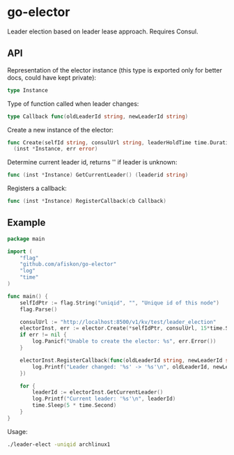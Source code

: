 # go-elector

Leader election based on leader lease approach. Requires Consul.

## API

Representation of the elector instance (this type is exported only for better
docs, could have kept private):

```go
type Instance
```

Type of function called when leader changes:

```go
type Callback func(oldLeaderId string, newLeaderId string)
```

Create a new instance of the elector:

```go
func Create(selfId string, consulUrl string, leaderHoldTime time.Duration)
  (inst *Instance, err error)
```

Determine current leader id, returns '' if leader is unknown:

```go
func (inst *Instance) GetCurrentLeader() (leaderid string)
```

Registers a callback:

```go
func (inst *Instance) RegisterCallback(cb Callback)
```

## Example

```go
package main

import (
    "flag"
    "github.com/afiskon/go-elector"
    "log"
    "time"
)

func main() {
    selfIdPtr := flag.String("uniqid", "", "Unique id of this node")
    flag.Parse()

    consulUrl := "http://localhost:8500/v1/kv/test/leader_election"
    electorInst, err := elector.Create(*selfIdPtr, consulUrl, 15*time.Second)
    if err != nil {
        log.Panicf("Unable to create the elector: %s", err.Error())
    }

    electorInst.RegisterCallback(func(oldLeaderId string, newLeaderId string) {
        log.Printf("Leader changed: '%s' -> '%s'\n", oldLeaderId, newLeaderId)
    })

    for {
        leaderId := electorInst.GetCurrentLeader()
        log.Printf("Current leader: '%s'\n", leaderId)
        time.Sleep(5 * time.Second)
    }
}
```

Usage:

```bash
./leader-elect -uniqid archlinux1
```
